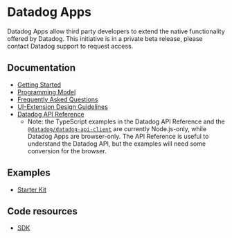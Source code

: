 # Datadog Apps

Datadog Apps allow third party developers to extend the native functionality offered by Datadog. This initiative is in a private beta release, please contact Datadog support to request access.

## Documentation

* [Getting Started](docs/en/getting-started.md)
* [Programming Model](docs/en/programming-model.md)
* [Frequently Asked Questions](docs/en/faq.md)
* [UI-Extension Design Guidelines](docs/en/ui-extensions-design-guidelines.md)
* [Datadog API Reference](https://docs.datadoghq.com/api/latest/)
    * Note: the TypeScript examples in the Datadog API Reference and the [`@datadog/datadog-api-client`](https://www.npmjs.com/package/@datadog/datadog-api-client) are currently Node.js-only, while Datadog Apps are browser-only. The API Reference is useful to understand the Datadog API, but the examples will need some conversion for the browser. 

## Examples

* [Starter Kit](https://github.com/DataDog/starter-kit)
## Code resources
* [SDK](https://github.com/Datadog/ui-extensions-sdk)
